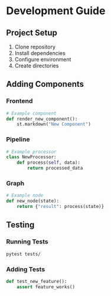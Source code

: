 # Development Guide

## Project Setup

1. Clone repository
2. Install dependencies
3. Configure environment
4. Create directories

## Adding Components

### Frontend
```python
# Example component
def render_new_component():
    st.markdown("New Component")
```

### Pipeline
```python
# Example processor
class NewProcessor:
    def process(self, data):
        return processed_data
```

### Graph
```python
# Example node
def new_node(state):
    return {"result": process(state)}
```

## Testing

### Running Tests
```bash
pytest tests/
```

### Adding Tests
```python
def test_new_feature():
    assert feature_works()
```